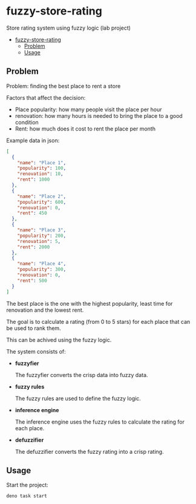 # fuzzy-store-rating

Store rating system using fuzzy logic (lab project)

- [fuzzy-store-rating](#fuzzy-store-rating)
  - [Problem](#problem)
  - [Usage](#usage)

## Problem

Problem: finding the best place to rent a store

Factors that affect the decision:

- Place popularity: how many people visit the place per hour
- renovation: how many hours is needed to bring the place to a good condition
- Rent: how much does it cost to rent the place per month

Example data in json:

```json
[
  {
    "name": "Place 1",
    "popularity": 100,
    "renovation": 10,
    "rent": 1000
  },
  {
    "name": "Place 2",
    "popularity": 600,
    "renovation": 0,
    "rent": 450
  },
  {
    "name": "Place 3",
    "popularity": 200,
    "renovation": 5,
    "rent": 2000
  },
  {
    "name": "Place 4",
    "popularity": 300,
    "renovation": 0,
    "rent": 500
  }
]
```

The best place is the one with the highest popularity, least time for renovation
and the lowest rent.

The goal is to calculate a rating (from 0 to 5 stars) for each place that can be
used to rank them.

This can be achived using the fuzzy logic.

The system consists of:

- **fuzzyfier**

  The fuzzyfier converts the crisp data into fuzzy data.

- **fuzzy rules**

  The fuzzy rules are used to define the fuzzy logic.

- **inference engine**

  The inference engine uses the fuzzy rules to calculate the rating for each
  place.

- **defuzzifier**

  The defuzzifier converts the fuzzy rating into a crisp rating.

## Usage

Start the project:

```
deno task start
```
